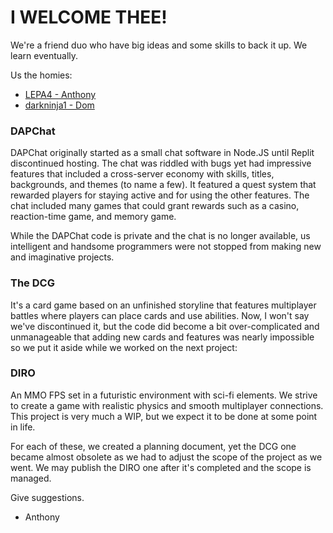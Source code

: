 # I WELCOME THEE!

We're a friend duo who have big ideas and some skills to back it up. We learn eventually.

Us the homies:
- [LEPA4 - Anthony](https://github.com/LEPA4)
- [darkninja1 - Dom](https://github.com/darkninja1)

### DAPChat

DAPChat originally started as a small chat software in Node.JS until Replit discontinued hosting. The chat was riddled with bugs yet had impressive features that included a cross-server economy with skills, titles, backgrounds, and themes (to name a few). It featured a quest system that rewarded players for staying active and for using the other features. The chat included many games that could grant rewards such as a casino, reaction-time game, and memory game.

While the DAPChat code is private and the chat is no longer available, us intelligent and handsome programmers were not stopped from making new and imaginative projects.

### The DCG

It's a card game based on an unfinished storyline that features multiplayer battles where players can place cards and use abilities.
Now, I won't say we've discontinued it, but the code did become a bit over-complicated and unmanageable that adding new cards and features was nearly impossible so we put it aside while we worked on the next project:

### DIRO

An MMO FPS set in a futuristic environment with sci-fi elements.
We strive to create a game with realistic physics and smooth multiplayer connections. This project is very much a WIP, but we expect it to be done at some point in life.

For each of these, we created a planning document, yet the DCG one became almost obsolete as we had to adjust the scope of the project as we went. We may publish the DIRO one after it's completed and the scope is managed.

Give suggestions.

- Anthony

